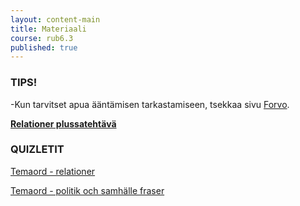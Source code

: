 ```yaml
---
layout: content-main
title: Materiaali
course: rub6.3
published: true
---
```

### TIPS!

-Kun tarvitset apua ääntämisen tarkastamiseen, tsekkaa sivu [Forvo](https://fi.forvo.com/).

**[Relationer plussatehtävä](/media/rub6/Relationer_plussa_facit.pdf)**

### QUIZLETIT

[Temaord - relationer](https://quizlet.com/_b60rj3?x=1jqt&i=dz01n)

[Temaord - politik och samhälle fraser](https://quizlet.com/_9rg3x9?x=1jqt&i=dz01n)


